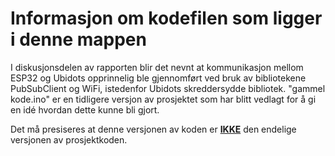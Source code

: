 # Informasjon om kodefilen som ligger i denne mappen

I diskusjonsdelen av rapporten blir det nevnt at kommunikasjon mellom ESP32 og Ubidots opprinnelig ble gjennomført ved bruk av bibliotekene PubSubClient og WiFi, istedenfor Ubidots skreddersydde bibliotek. "gammel kode.ino" er en tidligere versjon av prosjektet som har blitt vedlagt for å gi en idé hvordan dette kunne bli gjort. 

Det må presiseres at denne versjonen av koden er <ins><B>IKKE</B></ins> den endelige versjonen av prosjektkoden. 
